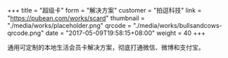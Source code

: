 +++
title = "超级卡"
form = "解决方案"
customer = "拍逗科技"
link = "https://pubean.com/works/scard"
thumbnail = "./media/works/placeholder.png"
qrcode = "./media/works/bullsandcows-qrcode.png"
date = "2017-05-09T19:58:15+08:00"
weight = 40
+++

通用可定制的本地生活会员卡解决方案，彻底打通微信、微博和支付宝。


